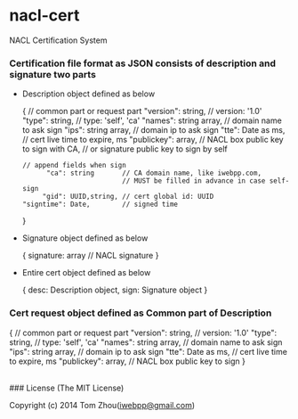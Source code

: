 nacl-cert
=========

NACL Certification System


### Certification file format as JSON consists of description and signature two parts

* Description object defined as below

  {
      // common part or request part
        "version": string,       // version: '1.0' 
           "type": string,       // type: 'self', 'ca'
          "names": string array, // domain name to ask sign
            "ips": string array, // domain ip to ask sign
            "tte": Date as ms,   // cert live time to expire, ms
      "publickey": array,        // NACL box public key to sign with CA, 
                                 // or signature public key to sign by self
      
      // append fields when sign
            "ca": string       // CA domain name, like iwebpp.com, 
                               // MUST be filled in advance in case self-sign
           "gid": UUID,string, // cert global id: UUID
      "signtime": Date,        // signed time
  }
  
* Signature object defined as below

  {
      signature: array // NACL signature
  }
  
* Entire cert object defined as below

  {
      desc: Description object,
      sign: Signature object
  }
  
  
### Cert request object defined as Common part of Description

  {
     // common part or request part
        "version": string,       // version: '1.0' 
           "type": string,       // type: 'self', 'ca'
          "names": string array, // domain name to ask sign
            "ips": string array, // domain ip to ask sign
            "tte": Date as ms,   // cert live time to expire, ms
      "publickey": array,        // NACL box public key to sign
  }


<br/>
### License
(The MIT License)

Copyright (c) 2014 Tom Zhou(iwebpp@gmail.com)


